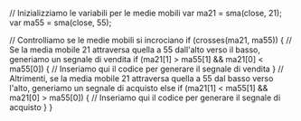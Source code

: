 // Inizializziamo le variabili per le medie mobili
var ma21 = sma(close, 21);
var ma55 = sma(close, 55);

// Controlliamo se le medie mobili si incrociano
if (crosses(ma21, ma55))
{
    // Se la media mobile 21 attraversa quella a 55 dall'alto verso il basso, generiamo un segnale di vendita
    if (ma21[1] > ma55[1] && ma21[0] < ma55[0])
    {
        // Inseriamo qui il codice per generare il segnale di vendita
    }
    // Altrimenti, se la media mobile 21 attraversa quella a 55 dal basso verso l'alto, generiamo un segnale di acquisto
    else if (ma21[1] < ma55[1] && ma21[0] > ma55[0])
    {
        // Inseriamo qui il codice per generare il segnale di acquisto
    }
}
